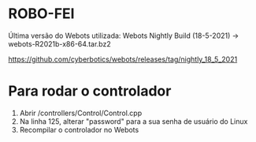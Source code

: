 # ROBO-FEI

Última versão do Webots utilizada: Webots Nightly Build (18-5-2021) -> webots-R2021b-x86-64.tar.bz2

https://github.com/cyberbotics/webots/releases/tag/nightly_18_5_2021


# Para rodar o controlador

1. Abrir  /controllers/Control/Control.cpp
2. Na linha 125, alterar "password" para a sua senha de usuário do Linux
3. Recompilar o controlador no Webots
